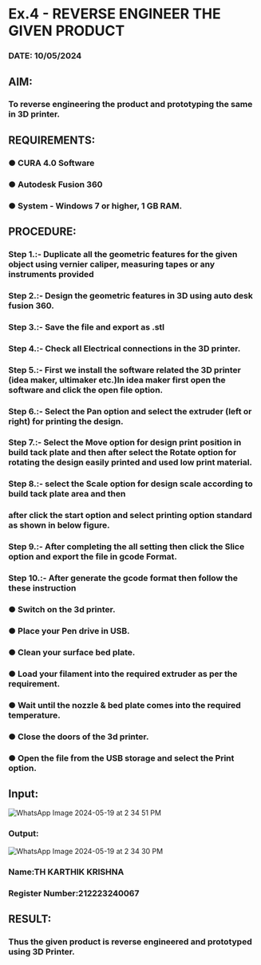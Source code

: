 # Ex.4 - REVERSE ENGINEER THE GIVEN PRODUCT

### DATE: 10/05/2024

## AIM: 
### To reverse engineering the product and prototyping the same in 3D printer.

## REQUIREMENTS:
### ●	CURA 4.0 Software
### ●	 Autodesk Fusion 360
### ●	 System - Windows 7 or higher, 1 GB RAM.

## PROCEDURE:
### Step 1.:- Duplicate all the geometric features for the given object using vernier caliper, measuring tapes or any instruments provided
### Step 2.:- Design the geometric features in 3D using auto desk fusion 360.
### Step 3.:- Save the file and export as .stl
### Step 4.:- Check all Electrical connections in the 3D printer.
### Step 5.:- First we install the software related the 3D printer (idea maker, ultimaker etc.)In idea maker first open the software and click the open file option.
### Step 6.:- Select the Pan option and select the extruder (left or right) for printing the design.
### Step 7.:- Select the Move option for design print position in build tack plate and then after select the Rotate option for rotating the design easily printed and used low print material.
### Step 8.:- select the Scale option for design scale according to build tack plate area and then
### after click the start option and select printing option standard as shown in below figure.
### Step 9.:- After completing the all setting then click the Slice option and export the file in gcode Format.
### Step 10.:- After generate the gcode format then follow the these instruction 
  ###   ●	Switch on the 3d printer.
  ###   ●	Place your Pen drive in USB.
  ###   ●	Clean your surface bed plate.
  ###   ●	Load your filament into the required extruder as per the requirement.
  ###   ●	Wait until the nozzle & bed plate comes into the required temperature.
  ###   ●	Close the doors of the 3d printer.
  ###   ●	Open the file from the USB storage and select the Print option.

## Input:
![WhatsApp Image 2024-05-19 at 2 34 51 PM](https://github.com/karthikkrishna16/Ex.-10---REVERSE-ENGINEER-THE-GIVEN-PRODUCT/assets/148514663/767a395a-a561-4a36-96c6-5bed868e1b16)



### Output:
![WhatsApp Image 2024-05-19 at 2 34 30 PM](https://github.com/karthikkrishna16/Ex.-10---REVERSE-ENGINEER-THE-GIVEN-PRODUCT/assets/148514663/e09d759a-f628-4c6f-927e-5cee574e5285)




### Name:TH KARTHIK KRISHNA
### Register Number:212223240067

## RESULT:
###   Thus the given product is reverse engineered and prototyped using 3D Printer.
